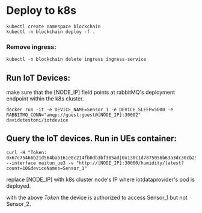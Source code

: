 # Deploy to k8s
```
kubectl create namespace blockchain
kubectl -n blockchain deploy -f .
```


### Remove ingress:
```
kubectl -n blockchain delete ingress ingress-service
```

## Run IoT Devices:
make sure that the [NODE_IP] field points at rabbitMQ's deployment endpoint within the k8s cluster.
```
docker run -it -e DEVICE_NAME=Sensor_1 -e DEVICE_SLEEP=5000 -e RABBITMQ_CONN="amqp://guest:guest@[NODE_IP]:30002" davidetestoni/iotdevice
```

## Query the IoT devices. Run in UEs container:
```
curl -H "Token: 0x67c75466b21d564bab161e0c214fb0db3bf385ad|0x130c1d7875056b63a3dc30cb298c12dcca0443c0|1625231289|0xb43e39502ee92e42deacd71ca954bb2362f701cbc30799c4c9cf471f66b917cc09e27ea0beb6a6bd392a6353656edfbe60130adb313dd8c32842f8f3597910e61c" --interface oaitun_ue3 -v "http://[NODE_IP]:30000/humidity/latest?count=10&deviceNames=Sensor_1"
```


replace [NODE_IP] with k8s cluster node's IP where iotdataprovider's pod is deployed.

with the above _Token_ the device is authorized to access Sensor_1 but not Sensor_2.
